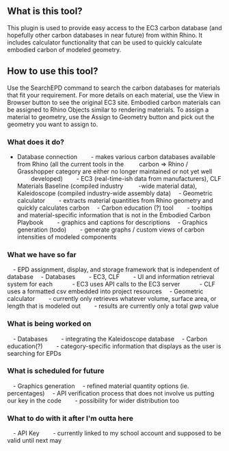 ## What is this tool?

This plugin is used to provide easy access to the EC3 carbon database (and hopefully other carbon databases in near future) from within Rhino. It includes calculator functionality that can be used to quickly calculate embodied carbon of modeled geometry.

## How to use this tool?

Use the SearchEPD command to search the carbon databases for materials that fit your requirement. For more details on each material, use the View in Browser button to see the original EC3 site. Embodied carbon materials can be assigned to Rhino Objects similar to rendering materials. To assign a material to geometry, use the Assign to Geometry button and pick out the geometry you want to assign to.

### What does it do?
- Database connection
  - makes various carbon databases available from Rhino (all the current tools in the
    carbon => Rhino / Grasshopper category are either no longer maintained or not yet well
    developed)
  - EC3 (real-time-ish data from manufacturers), CLF Materials Baseline (compiled industry
    -wide material data), Kaleidoscope (compiled industry-wide assembly data)
 - Geometric calculator
  - extracts material quantities from Rhino geometry and quickly calculates carbon
 - Carbon education (?) tool
  - tooltips and material-specific information that is not in the Embodied Carbon Playbook
  - graphics and captions for descriptions
 - Graphics generation (todo)
  - generate graphs / custom views of carbon intensities of modeled components

### What we have so far
 - EPD assignment, display, and storage framework that is independent of database
 - Databases
  - EC3, CLF
  - UI and information retrieval system for each
   - EC3 uses API calls to the EC3 server
   - CLF uses a formatted csv embedded into project resources
 - Geometric calculator
  - currently only retrieves whatever volume, surface area, or length that is modeled out
  - results are currently only a total gwp value

### What is being worked on
 - Databases
  - integrating the Kaleidoscope database
 - Carbon education(?)
  - category-specific information that displays as the user is searching for EPDs

### What is scheduled for future
 - Graphics generation
 - refined material quantity options (ie. percentages)
 - API verification process that does not involve us putting our key in the code
  - possibility for wider distribution too

### What to do with it after I'm outta here
 - API Key
  - currently linked to my school account and supposed to be valid until next may
